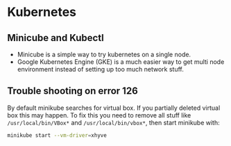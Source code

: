 # Kubernetes

## Minicube and Kubectl

* Minicube is a simple way to try kubernetes on a single node.
* Google Kubernetes Engine (GKE) is a much easier way to get multi node environment instead of setting up too much network stuff.

## Trouble shooting on error 126
By default minikube searches for virtual box. If you partially deleted virtual box this may happen.
To fix this you need to remove all stuff like `/usr/local/bin/VBox*` and `/usr/local/bin/vbox*`, then start minikube with:
```sh
minikube start --vm-driver=xhyve
```
